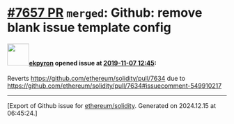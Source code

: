 # [\#7657 PR](https://github.com/ethereum/solidity/pull/7657) `merged`: Github: remove blank issue template config

#### <img src="https://avatars.githubusercontent.com/u/1347491?v=4" width="50">[ekpyron](https://github.com/ekpyron) opened issue at [2019-11-07 12:45](https://github.com/ethereum/solidity/pull/7657):

Reverts https://github.com/ethereum/solidity/pull/7634 due to https://github.com/ethereum/solidity/pull/7634#issuecomment-549910217




-------------------------------------------------------------------------------



[Export of Github issue for [ethereum/solidity](https://github.com/ethereum/solidity). Generated on 2024.12.15 at 06:45:24.]
